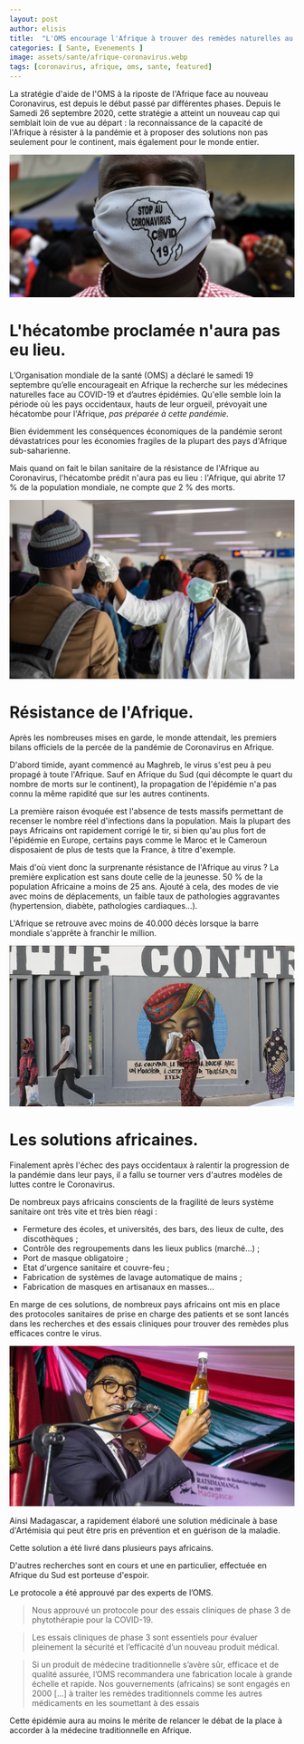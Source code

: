 ```yaml
---
layout: post
author: elisis
title:  "L'OMS encourage l'Afrique à trouver des remèdes naturelles au COVID19."
categories: [ Sante, Evenements ]
image: assets/sante/afrique-coronavirus.webp
tags: [coronavirus, afrique, oms, sante, featured]
---
```



La stratégie d'aide de l'OMS à la riposte de l'Afrique face au nouveau Coronavirus, est depuis le début passé par différentes phases. Depuis le Samedi 26 septembre 2020, cette stratégie a atteint un nouveau cap qui semblait loin de vue au départ : la reconnaissance de la capacité de l'Afrique à résister à la pandémie et à proposer des solutions non pas seulement pour le continent, mais également pour le monde entier.

![L'hécatombe proclamée n'aura pas eu lieu.](/assets/sante/afrique_pandemie_covid-19.jpg)

# L'hécatombe proclamée n'aura pas eu lieu.

L’Organisation mondiale de la santé (OMS) a déclaré le samedi 19 septembre qu’elle encourageait en Afrique la recherche sur les médecines naturelles face au COVID-19 et d’autres épidémies. Qu'elle semble loin la période où les pays occidentaux, hauts de leur orgueil, prévoyait une hécatombe pour l'Afrique, *pas préparée à cette pandémie.* 

Bien évidemment les conséquences économiques de la pandémie seront dévastatrices pour les économies fragiles de la plupart des pays d'Afrique sub-saharienne.

Mais quand on fait le bilan sanitaire de la résistance de l'Afrique au Coronavirus, l'hécatombe prédit n'aura pas eu lieu : l'Afrique, qui abrite 17 % de la population mondiale, ne compte *que* 2 % des morts.

![Résistance de l'Afrique.](/assets/sante/crainte-corona-afrique.jpg)

# Résistance de l'Afrique.

Après les nombreuses mises en garde, le monde attendait, les premiers bilans officiels de la percée de la pandémie de Coronavirus en Afrique. 

D'abord timide, ayant commencé au Maghreb, le virus s'est peu à peu propagé à toute l'Afrique. Sauf en Afrique du Sud (qui décompte le quart du nombre de morts sur le continent), la propagation de l'épidémie n'a pas connu la même rapidité que sur les autres continents. 

La première raison évoquée est l'absence de tests massifs permettant de recenser le nombre réel d'infections dans la population. Mais la plupart des pays Africains ont rapidement corrigé le tir, si bien qu'au plus fort de l'épidémie en Europe, certains pays comme le Maroc et le Cameroun disposaient de plus de tests que la France,  à titre d'exemple.

Mais d'où vient donc la surprenante résistance de l'Afrique au virus ? La première explication est sans doute celle de la jeunesse. 50 % de la population Africaine a moins de 25 ans. Ajouté à cela, des modes de vie avec moins de déplacements, un faible taux de pathologies aggravantes (hypertension, diabète, pathologies cardiaques…).

L'Afrique se retrouve avec moins de 40.000 décès lorsque la barre mondiale s'apprête à franchir le million.

![Les solutions africaines.](/assets/sante/afrique-resistance-coronavirus.jpg)

# Les solutions africaines.

Finalement après l'échec des pays occidentaux à ralentir la progression de la pandémie dans leur pays, il a fallu se tourner vers d'autres modèles de luttes contre le Coronavirus. 

De nombreux pays africains conscients de la fragilité de leurs système sanitaire ont très vite et très bien réagi :

* Fermeture des écoles, et universités, des bars, des lieux de culte, des discothèques ;
* Contrôle des regroupements dans les lieux publics (marché...) ;
* Port de masque obligatoire ;
* Etat d'urgence sanitaire et couvre-feu ;
* Fabrication de systèmes de lavage automatique de mains ;
* Fabrication de masques en artisanaux en masses...

En marge de ces solutions, de nombreux pays africains ont mis en place des protocoles sanitaires de prise en charge des patients et se sont lancés dans les recherches et des essais cliniques pour trouver des remèdes plus efficaces contre le virus.

![Artémisia Madagascar.](/assets/sante/artemisia-madagascar.jpg)

Ainsi Madagascar, a rapidement élaboré une solution médicinale à base d'Artémisia qui peut être pris en prévention et en guérison de la maladie. 

Cette solution a été livré dans plusieurs pays africains.

D'autres recherches sont en cours et une en particulier, effectuée en Afrique du Sud est porteuse d'espoir.

Le protocole a été approuvé par des experts de l’OMS. 

> Nous approuvé un protocole pour des essais cliniques de phase 3 de
> phytothérapie pour la COVID-19.

> Les essais cliniques de phase 3 sont essentiels pour évaluer pleinement la sécurité et l’efficacité d’un nouveau produit médical.

> Si un produit de médecine traditionnelle s’avère sûr, efficace et de qualité assurée, l’OMS recommandera une fabrication locale à grande échelle et rapide.
> Nos gouvernements (africains) se sont engagés en 2000 […] à traiter les remèdes traditionnels comme les autres médicaments en les soumettant à des essais

Cette épidémie aura au moins le mérite de relancer le débat de la place à accorder à la médecine traditionnelle en Afrique.

